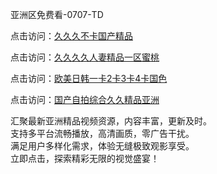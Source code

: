 亚洲区免费看-0707-TD

点击访问：<a href="https://gda-c7m.pages.dev/">久久久不卡国产精品</a>

点击访问：<a href="https://tfda.pages.dev/">久久久久人妻精品一区蜜桃</a>

点击访问：<a href="https://bsdf-5f5.pages.dev/">欧美日韩一卡2卡3卡4卡国色</a>

点击访问：<a href="https://cfad.pages.dev/">国产自拍综合久久精品亚洲</a>

汇聚最新亚洲精品视频资源，内容丰富，更新及时。  
支持多平台流畅播放，高清画质，零广告干扰。  
满足用户多样化需求，体验无缝极致观影享受。  
立即点击，探索精彩无限的视觉盛宴！

<span style="display:none;">[Canonical link](https://github.com/ss070725/ss04 ）</span>

